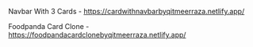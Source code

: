Navbar With 3 Cards - https://cardwithnavbarbyqitmeerraza.netlify.app/

Foodpanda Card Clone - https://foodpandacardclonebyqitmeerraza.netlify.app/
